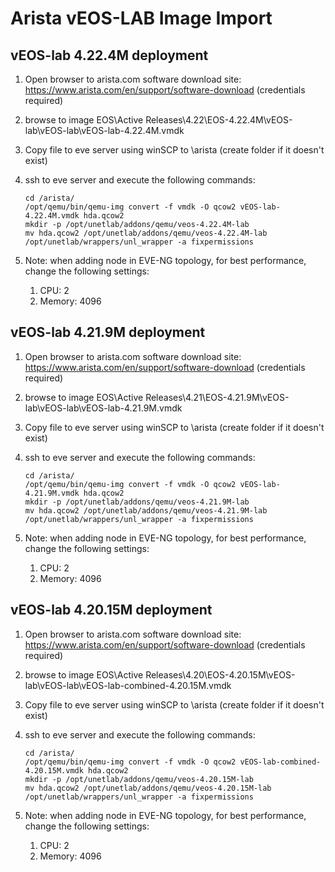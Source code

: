 # Arista vEOS-LAB Image Import

## vEOS-lab 4.22.4M deployment

1. Open browser to arista.com software download site: <https://www.arista.com/en/support/software-download> (credentials required)
2. browse to image EOS\Active Releases\4.22\EOS-4.22.4M\vEOS-lab\vEOS-lab\vEOS-lab-4.22.4M.vmdk
3. Copy file to eve server using winSCP to \arista (create folder if it doesn't exist)
4. ssh to eve server and execute the following commands:

    ```shell
    cd /arista/
    /opt/qemu/bin/qemu-img convert -f vmdk -O qcow2 vEOS-lab-4.22.4M.vmdk hda.qcow2
    mkdir -p /opt/unetlab/addons/qemu/veos-4.22.4M-lab
    mv hda.qcow2 /opt/unetlab/addons/qemu/veos-4.22.4M-lab
    /opt/unetlab/wrappers/unl_wrapper -a fixpermissions
    ```

5. Note: when adding node in EVE-NG topology, for best performance, change the following settings:
   1. CPU: 2
   2. Memory: 4096

## vEOS-lab 4.21.9M deployment

1. Open browser to arista.com software download site: <https://www.arista.com/en/support/software-download> (credentials required)
2. browse to image EOS\Active Releases\4.21\EOS-4.21.9M\vEOS-lab\vEOS-lab\vEOS-lab-4.21.9M.vmdk
3. Copy file to eve server using winSCP to \arista (create folder if it doesn't exist)
4. ssh to eve server and execute the following commands:

    ```shell
    cd /arista/
    /opt/qemu/bin/qemu-img convert -f vmdk -O qcow2 vEOS-lab-4.21.9M.vmdk hda.qcow2
    mkdir -p /opt/unetlab/addons/qemu/veos-4.21.9M-lab
    mv hda.qcow2 /opt/unetlab/addons/qemu/veos-4.21.9M-lab
    /opt/unetlab/wrappers/unl_wrapper -a fixpermissions
    ```

5. Note: when adding node in EVE-NG topology, for best performance, change the following settings:
   1. CPU: 2
   2. Memory: 4096

## vEOS-lab 4.20.15M deployment

1. Open browser to arista.com software download site: <https://www.arista.com/en/support/software-download> (credentials required)
2. browse to image EOS\Active Releases\4.20\EOS-4.20.15M\vEOS-lab\vEOS-lab\vEOS-lab-combined-4.20.15M.vmdk
3. Copy file to eve server using winSCP to \arista (create folder if it doesn't exist)
4. ssh to eve server and execute the following commands:

    ```shell
    cd /arista/
    /opt/qemu/bin/qemu-img convert -f vmdk -O qcow2 vEOS-lab-combined-4.20.15M.vmdk hda.qcow2
    mkdir -p /opt/unetlab/addons/qemu/veos-4.20.15M-lab
    mv hda.qcow2 /opt/unetlab/addons/qemu/veos-4.20.15M-lab
    /opt/unetlab/wrappers/unl_wrapper -a fixpermissions
    ```

5. Note: when adding node in EVE-NG topology, for best performance, change the following settings:
   1. CPU: 2
   2. Memory: 4096
